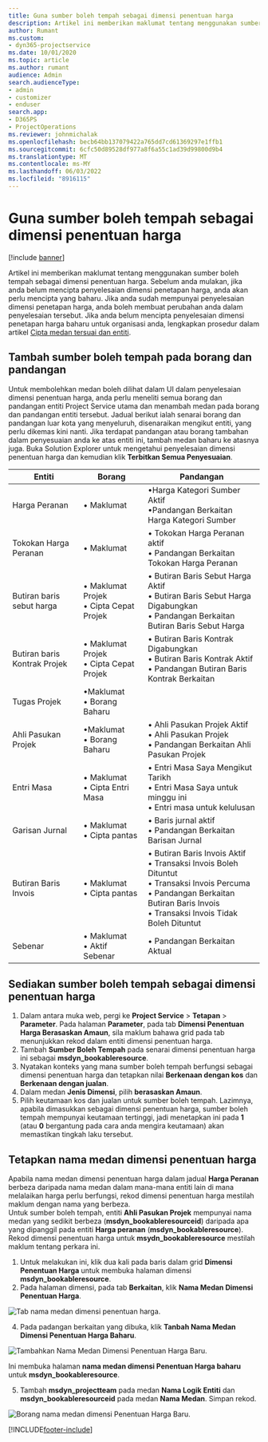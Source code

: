 ```yaml
---
title: Guna sumber boleh tempah sebagai dimensi penentuan harga
description: Artikel ini memberikan maklumat tentang menggunakan sumber boleh tempah sebagai dimensi penentuan harga.
author: Rumant
ms.custom:
- dyn365-projectservice
ms.date: 10/01/2020
ms.topic: article
ms.author: rumant
audience: Admin
search.audienceType:
- admin
- customizer
- enduser
search.app:
- D365PS
- ProjectOperations
ms.reviewer: johnmichalak
ms.openlocfilehash: becb64bb137079422a765dd7cd61369297e1ffb1
ms.sourcegitcommit: 6cfc50d89528df977a8f6a55c1ad39d99800d9b4
ms.translationtype: MT
ms.contentlocale: ms-MY
ms.lasthandoff: 06/03/2022
ms.locfileid: "8916115"
---
```

# <a name="use-bookable-resource-as-a-pricing-dimension"></a>Guna sumber boleh tempah sebagai dimensi penentuan harga

[!include [banner](../includes/psa-now-project-operations.md)]

Artikel ini memberikan maklumat tentang menggunakan sumber boleh tempah sebagai dimensi penentuan harga. Sebelum anda mulakan, jika anda belum mencipta penyelesaian dimensi penetapan harga, anda akan perlu mencipta yang baharu. Jika anda sudah mempunyai penyelesaian dimensi penetapan harga, anda boleh membuat perubahan anda dalam penyelesaian tersebut. Jika anda belum mencipta penyelesaian dimensi penetapan harga baharu untuk organisasi anda, lengkapkan prosedur dalam artikel [Cipta medan tersuai dan entiti](create-custom-fields-entities.md).

## <a name="add-bookable-resource-to-forms-and-views"></a>Tambah sumber boleh tempah pada borang dan pandangan
Untuk membolehkan medan boleh dilihat dalam UI dalam penyelesaian dimensi penentuan harga, anda perlu meneliti semua borang dan pandangan entiti Project Service utama dan menambah medan pada borang dan pandangan entiti tersebut.
Jadual berikut ialah senarai borang dan pandangan luar kota yang menyeluruh, disenaraikan mengikut entiti, yang perlu dikemas kini nanti. Jika terdapat pandangan atau borang tambahan dalam penyesuaian anda ke atas entiti ini, tambah medan baharu ke atasnya juga.
Buka Solution Explorer untuk mengetahui penyelesaian dimensi penentuan harga dan kemudian klik **Terbitkan Semua Penyesuaian**.


|   Entiti        | Borang   |Pandangan        |
| ------------------------------|---------------------------------|----------------------------------|
|  Harga Peranan|• Maklumat |•Harga Kategori Sumber Aktif<br> •Pandangan Berkaitan Harga Kategori Sumber|
|  Tokokan Harga Peranan|• Maklumat|• Tokokan Harga Peranan aktif<br>• Pandangan Berkaitan Tokokan Harga Peranan|
|  Butiran baris sebut harga|• Maklumat Projek<br>• Cipta Cepat Projek|• Butiran Baris Sebut Harga Aktif<br>• Butiran Baris Sebut Harga Digabungkan<br>• Pandangan Berkaitan Butiran Baris Sebut Harga|
|  Butiran baris Kontrak Projek|• Maklumat Projek<br>• Cipta Cepat Projek|• Butiran Baris Kontrak Digabungkan<br>• Butiran Baris Kontrak Aktif<br>• Pandangan Butiran Baris Kontrak Berkaitan|
|  Tugas Projek|•Maklumat<br>• Borang Baharu||
|  Ahli Pasukan Projek|•Maklumat<br>• Borang Baharu|• Ahli Pasukan Projek Aktif<br>• Ahli Pasukan Projek<br>• Pandangan Berkaitan Ahli Pasukan Projek|
|  Entri Masa|• Maklumat<br>• Cipta Entri Masa|• Entri Masa Saya Mengikut Tarikh<br>• Entri Masa Saya untuk minggu ini<br>• Entri masa untuk kelulusan|
|  Garisan Jurnal|• Maklumat<br>• Cipta pantas|• Baris jurnal aktif<br>• Pandangan Berkaitan Barisan Jurnal|
|  Butiran Baris Invois|• Maklumat<br>• Cipta pantas|• Butiran Baris Invois Aktif<br>• Transaksi Invois Boleh Dituntut<br>• Transaksi Invois Percuma<br>• Pandangan Berkaitan Butiran Baris Invois<br>• Transaksi Invois Tidak Boleh Dituntut|
|  Sebenar|• Maklumat<br>• Aktif Sebenar|• Pandangan Berkaitan Aktual|

## <a name="set-up-bookable-resource-as-a-pricing-dimension"></a>Sediakan sumber boleh tempah sebagai dimensi penentuan harga

1. Dalam antara muka web, pergi ke **Project Service** > **Tetapan** > **Parameter**. Pada halaman **Parameter**, pada tab **Dimensi Penentuan Harga Berasaskan Amaun**, sila maklum bahawa grid pada tab menunjukkan rekod dalam entiti dimensi penentuan harga. 
2. Tambah **Sumber Boleh Tempah** pada senarai dimensi penentuan harga ini sebagai **msdyn_bookableresource**. 
3. Nyatakan konteks yang mana sumber boleh tempah berfungsi sebagai dimensi penentuan harga dan tetapkan nilai **Berkenaan dengan kos** dan **Berkenaan dengan jualan**.
4. Dalam medan **Jenis Dimensi**, pilih **berasaskan Amaun**. 
5. Pilih keutamaan kos dan jualan untuk sumber boleh tempah. Lazimnya, apabila dimasukkan sebagai dimensi penentuan harga, sumber boleh tempah mempunyai keutamaan tertinggi, jadi menetapkan ini pada **1** (atau **0** bergantung pada cara anda mengira keutamaan) akan memastikan tingkah laku tersebut.

## <a name="set-up-pricing-dimension-field-names"></a>Tetapkan nama medan dimensi penentuan harga

Apabila nama medan dimensi penentuan harga dalam jadual **Harga Peranan** berbeza daripada nama medan dalam mana-mana entiti lain di mana melalaikan harga perlu berfungsi, rekod dimensi penentuan harga mestilah maklum dengan nama yang berbeza.    
Untuk sumber boleh tempah, entiti **Ahli Pasukan Projek** mempunyai nama medan yang sedikit berbeza (**msdyn_bookableresourceid**) daripada apa yang dipanggil pada entiti **Harga peranan** (**msdyn_bookableresource**). Rekod dimensi penentuan harga untuk **msydn_bookableresource** mestilah maklum tentang perkara ini. 
1. Untuk melakukan ini, klik dua kali pada baris dalam grid **Dimensi Penentuan Harga** untuk membuka halaman dimensi **msdyn_bookableresource**.
2. Pada halaman dimensi, pada tab **Berkaitan**, klik **Nama Medan Dimensi Penentuan Harga**.

 ![Tab nama medan dimensi penentuan harga.](media/PD-fieldname.png)

4. Pada padangan berkaitan yang dibuka, klik **Tanbah Nama Medan Dimensi Penentuan Harga Baharu**.

 ![Tambahkan Nama Medan Dimensi Penentuan Harga Baru.](media/Add-NewPD-fieldname.png)


Ini membuka halaman **nama medan dimensi Penentuan Harga baharu** untuk **msdyn_bookableresource**. 

5. Tambah **msdyn_projectteam** pada medan **Nama Logik Entiti** dan **msdyn_bookableresourceid** pada medan **Nama Medan**. Simpan rekod.

 ![Borang nama medan dimensi Penentuan Harga Baru.](media/PD-fieldname-Added.png)


[!INCLUDE[footer-include](../includes/footer-banner.md)]
